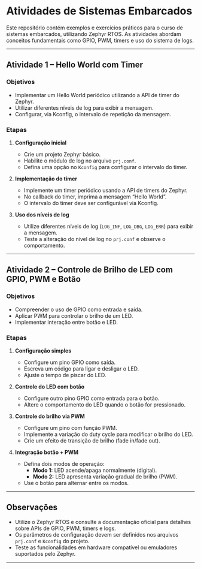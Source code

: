 # Atividades de Sistemas Embarcados

Este repositório contém exemplos e exercícios práticos para o curso de sistemas embarcados, utilizando Zephyr RTOS. As atividades abordam conceitos fundamentais como GPIO, PWM, timers e uso do sistema de logs.

---

## Atividade 1 – Hello World com Timer

### Objetivos

- Implementar um Hello World periódico utilizando a API de timer do Zephyr.
- Utilizar diferentes níveis de log para exibir a mensagem.
- Configurar, via Kconfig, o intervalo de repetição da mensagem.

### Etapas

1. **Configuração inicial**
   - Crie um projeto Zephyr básico.
   - Habilite o módulo de log no arquivo `prj.conf`.
   - Defina uma opção no `Kconfig` para configurar o intervalo do timer.

2. **Implementação do timer**
   - Implemente um timer periódico usando a API de timers do Zephyr.
   - No callback do timer, imprima a mensagem “Hello World”.
   - O intervalo do timer deve ser configurável via Kconfig.

3. **Uso dos níveis de log**
   - Utilize diferentes níveis de log (`LOG_INF`, `LOG_DBG`, `LOG_ERR`) para exibir a mensagem.
   - Teste a alteração do nível de log no `prj.conf` e observe o comportamento.

---

## Atividade 2 – Controle de Brilho de LED com GPIO, PWM e Botão

### Objetivos

- Compreender o uso de GPIO como entrada e saída.
- Aplicar PWM para controlar o brilho de um LED.
- Implementar interação entre botão e LED.

### Etapas

1. **Configuração simples**
   - Configure um pino GPIO como saída.
   - Escreva um código para ligar e desligar o LED.
   - Ajuste o tempo de piscar do LED.

2. **Controle do LED com botão**
   - Configure outro pino GPIO como entrada para o botão.
   - Altere o comportamento do LED quando o botão for pressionado.

3. **Controle do brilho via PWM**
   - Configure um pino com função PWM.
   - Implemente a variação do duty cycle para modificar o brilho do LED.
   - Crie um efeito de transição de brilho (fade in/fade out).

4. **Integração botão + PWM**
   - Defina dois modos de operação:
     - **Modo 1:** LED acende/apaga normalmente (digital).
     - **Modo 2:** LED apresenta variação gradual de brilho (PWM).
   - Use o botão para alternar entre os modos.

---

## Observações

- Utilize o Zephyr RTOS e consulte a documentação oficial para detalhes sobre APIs de GPIO, PWM, timers e logs.
- Os parâmetros de configuração devem ser definidos nos arquivos `prj.conf` e `Kconfig` do projeto.
- Teste as funcionalidades em hardware compatível ou emuladores suportados pelo Zephyr.

---